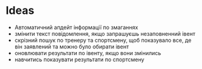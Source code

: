 # Ideas

- Автоматичний апдейт інформації по змаганнях
- змінити текст повідомлення, якщо запрашуєшь незаповненний івент
- скрізний пошук по тренеру та спортсмену, щоб показувало все, де він заявлений та можно було обирати івент
- оновлювати результати по івенту, якщо вони змінились
- навчитись показувати результати по спортсмену